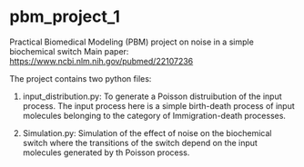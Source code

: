 # pbm_project_1
Practical Biomedical Modeling (PBM) project on noise in a simple biochemical switch
Main paper: https://www.ncbi.nlm.nih.gov/pubmed/22107236

The project contains two python files:
1. input_distribution.py: To generate a Poisson distruibution of the input process. The input process here is a simple birth-death process of input molecules belonging to the category of Immigration-death processes.

2. Simulation.py: Simulation of the effect of noise on the biochemical switch where the transitions of the switch depend on the input molecules generated by th Poisson process.
